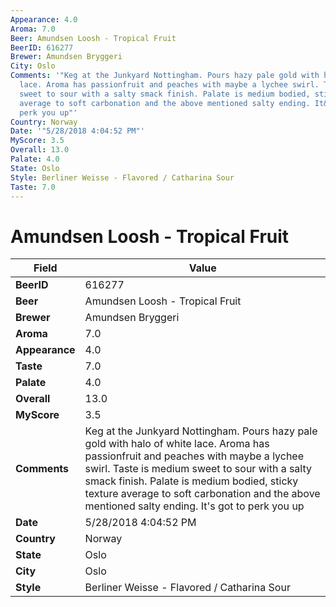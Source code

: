 ```yaml
---
Appearance: 4.0
Aroma: 7.0
Beer: Amundsen Loosh - Tropical Fruit
BeerID: 616277
Brewer: Amundsen Bryggeri
City: Oslo
Comments: '"Keg at the Junkyard Nottingham. Pours hazy pale gold with halo of white
  lace. Aroma has passionfruit and peaches with maybe a lychee swirl. Taste is medium
  sweet to sour with a salty smack finish. Palate is medium bodied, sticky texture
  average to soft carbonation and the above mentioned salty ending. It&#39;s got to
  perk you up"'
Country: Norway
Date: '"5/28/2018 4:04:52 PM"'
MyScore: 3.5
Overall: 13.0
Palate: 4.0
State: Oslo
Style: Berliner Weisse - Flavored / Catharina Sour
Taste: 7.0
---
```


# Amundsen Loosh - Tropical Fruit

| Field         | Value |
|---------------|-------|
| **BeerID** | 616277 |
| **Beer** | Amundsen Loosh - Tropical Fruit |
| **Brewer** | Amundsen Bryggeri |
| **Aroma** | 7.0 |
| **Appearance** | 4.0 |
| **Taste** | 7.0 |
| **Palate** | 4.0 |
| **Overall** | 13.0 |
| **MyScore** | 3.5 |
| **Comments** | Keg at the Junkyard Nottingham. Pours hazy pale gold with halo of white lace. Aroma has passionfruit and peaches with maybe a lychee swirl. Taste is medium sweet to sour with a salty smack finish. Palate is medium bodied, sticky texture average to soft carbonation and the above mentioned salty ending. It&#39;s got to perk you up |
| **Date** | 5/28/2018 4:04:52 PM |
| **Country** | Norway |
| **State** | Oslo |
| **City** | Oslo |
| **Style** | Berliner Weisse - Flavored / Catharina Sour |
